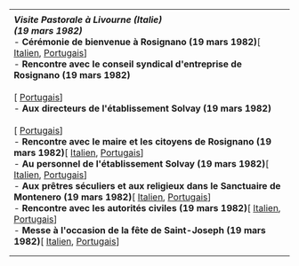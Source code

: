 |     |
| --- |
|  |
| ***Visite Pastorale à Livourne (Italie)***<br>***(19 mars 1982)***<br>- **Cérémonie de bienvenue  à Rosignano (19 mars 1982)**\[ [Italien](/content/john-paul-ii/it/speeches/1982/march/documents/hf_jp-ii_spe_19820319_cittadini-rosignano.html), [Portugais](/content/john-paul-ii/pt/speeches/1982/march/documents/hf_jp-ii_spe_19820319_cittadini-rosignano.html)\]<br>- **Rencontre avec le conseil syndical d'entreprise de Rosignano (19 mars 1982)**<br>  <br>  \[ [Portugais](/content/john-paul-ii/pt/speeches/1982/march/documents/hf_jp-ii_spe_19820319_consiglio-fabbrica.html)\]<br>- **Aux directeurs de l'établissement Solvay (19 mars 1982)**<br>  <br>  \[ [Portugais](/content/john-paul-ii/pt/speeches/1982/march/documents/hf_jp-ii_spe_19820319_dirigenti-solvay.html)\]<br>- **Rencontre avec le maire et les citoyens de Rosignano (19 mars 1982)**\[ [Italien](/content/john-paul-ii/it/speeches/1982/march/documents/hf_jp-ii_spe_19820319_cittadini-rosignano.html), [Portugais](/content/john-paul-ii/pt/speeches/1982/march/documents/hf_jp-ii_spe_19820319_cittadini-rosignano.html)\]<br>- **Au personnel de l'établissement Solvay (19 mars 1982)**\[ [Italien](/content/john-paul-ii/it/speeches/1982/march/documents/hf_jp-ii_spe_19820319_lavoratori-solvay.html), [Portugais](/content/john-paul-ii/pt/speeches/1982/march/documents/hf_jp-ii_spe_19820319_lavoratori-solvay.html)\]<br>- **Aux prêtres séculiers et aux religieux dans le Sanctuaire de Montenero (19 mars 1982)**\[ [Italien](/content/john-paul-ii/it/speeches/1982/march/documents/hf_jp-ii_spe_19820319_sacerdoti-livorno.html), [Portugais](/content/john-paul-ii/pt/speeches/1982/march/documents/hf_jp-ii_spe_19820319_sacerdoti-livorno.html)\]<br>- **Rencontre avec les autorités civiles (19 mars 1982)**\[ [Italien](/content/john-paul-ii/it/speeches/1982/march/documents/hf_jp-ii_spe_19820319_autorita-civili.html), [Portugais](/content/john-paul-ii/pt/speeches/1982/march/documents/hf_jp-ii_spe_19820319_autorita-civili.html)\]<br>- **Messe à l'occasion de la fête de Saint-Joseph (19 mars 1982)**\[ [Italien](/content/john-paul-ii/it/homilies/1982/documents/hf_jp-ii_hom_19820319_livorno.html), [Portugais](/content/john-paul-ii/pt/homilies/1982/documents/hf_jp-ii_hom_19820319_livorno.html)\] |
|  |
|  |